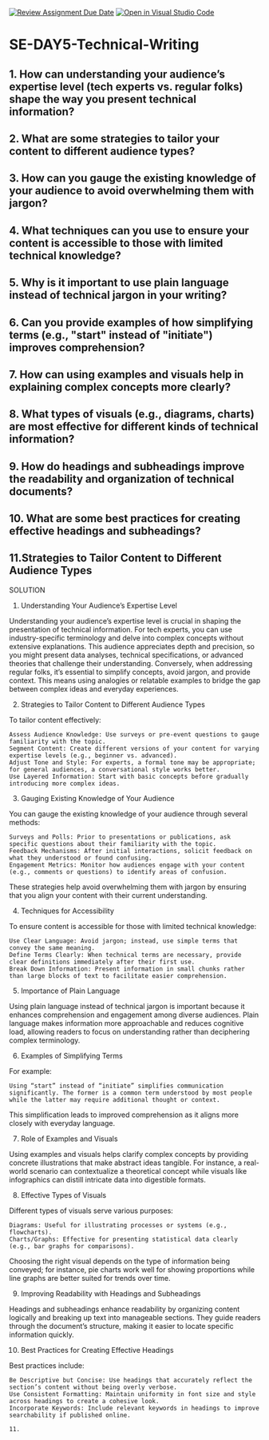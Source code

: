 [![Review Assignment Due Date](https://classroom.github.com/assets/deadline-readme-button-22041afd0340ce965d47ae6ef1cefeee28c7c493a6346c4f15d667ab976d596c.svg)](https://classroom.github.com/a/zsAR-pyY)
[![Open in Visual Studio Code](https://classroom.github.com/assets/open-in-vscode-2e0aaae1b6195c2367325f4f02e2d04e9abb55f0b24a779b69b11b9e10269abc.svg)](https://classroom.github.com/online_ide?assignment_repo_id=18363236&assignment_repo_type=AssignmentRepo)
# SE-DAY5-Technical-Writing
## 1. How can understanding your audience’s expertise level (tech experts vs. regular folks) shape the way you present technical information?
## 2. What are some strategies to tailor your content to different audience types?
## 3. How can you gauge the existing knowledge of your audience to avoid overwhelming them with jargon?
## 4. What techniques can you use to ensure your content is accessible to those with limited technical knowledge?
## 5. Why is it important to use plain language instead of technical jargon in your writing?
## 6. Can you provide examples of how simplifying terms (e.g., "start" instead of "initiate") improves comprehension?
## 7. How can using examples and visuals help in explaining complex concepts more clearly?
## 8. What types of visuals (e.g., diagrams, charts) are most effective for different kinds of technical information?
## 9. How do headings and subheadings improve the readability and organization of technical documents?
## 10. What are some best practices for creating effective headings and subheadings?
## 11.Strategies to Tailor Content to Different Audience Types

SOLUTION
1. Understanding Your Audience’s Expertise Level

Understanding your audience’s expertise level is crucial in shaping the presentation of technical information. For tech experts, you can use industry-specific terminology and delve into complex concepts without extensive explanations. This audience appreciates depth and precision, so you might present data analyses, technical specifications, or advanced theories that challenge their understanding. Conversely, when addressing regular folks, it’s essential to simplify concepts, avoid jargon, and provide context. This means using analogies or relatable examples to bridge the gap between complex ideas and everyday experiences.

2. Strategies to Tailor Content to Different Audience Types

To tailor content effectively:

    Assess Audience Knowledge: Use surveys or pre-event questions to gauge familiarity with the topic.
    Segment Content: Create different versions of your content for varying expertise levels (e.g., beginner vs. advanced).
    Adjust Tone and Style: For experts, a formal tone may be appropriate; for general audiences, a conversational style works better.
    Use Layered Information: Start with basic concepts before gradually introducing more complex ideas.

3. Gauging Existing Knowledge of Your Audience

You can gauge the existing knowledge of your audience through several methods:

    Surveys and Polls: Prior to presentations or publications, ask specific questions about their familiarity with the topic.
    Feedback Mechanisms: After initial interactions, solicit feedback on what they understood or found confusing.
    Engagement Metrics: Monitor how audiences engage with your content (e.g., comments or questions) to identify areas of confusion.

These strategies help avoid overwhelming them with jargon by ensuring that you align your content with their current understanding.

4. Techniques for Accessibility

To ensure content is accessible for those with limited technical knowledge:

    Use Clear Language: Avoid jargon; instead, use simple terms that convey the same meaning.
    Define Terms Clearly: When technical terms are necessary, provide clear definitions immediately after their first use.
    Break Down Information: Present information in small chunks rather than large blocks of text to facilitate easier comprehension.

5. Importance of Plain Language

Using plain language instead of technical jargon is important because it enhances comprehension and engagement among diverse audiences. Plain language makes information more approachable and reduces cognitive load, allowing readers to focus on understanding rather than deciphering complex terminology.

6. Examples of Simplifying Terms

For example:

    Using “start” instead of “initiate” simplifies communication significantly. The former is a common term understood by most people while the latter may require additional thought or context.

This simplification leads to improved comprehension as it aligns more closely with everyday language.

7. Role of Examples and Visuals

Using examples and visuals helps clarify complex concepts by providing concrete illustrations that make abstract ideas tangible. For instance, a real-world scenario can contextualize a theoretical concept while visuals like infographics can distill intricate data into digestible formats.

8. Effective Types of Visuals

Different types of visuals serve various purposes:

    Diagrams: Useful for illustrating processes or systems (e.g., flowcharts).
    Charts/Graphs: Effective for presenting statistical data clearly (e.g., bar graphs for comparisons).

Choosing the right visual depends on the type of information being conveyed; for instance, pie charts work well for showing proportions while line graphs are better suited for trends over time.

9. Improving Readability with Headings and Subheadings

Headings and subheadings enhance readability by organizing content logically and breaking up text into manageable sections. They guide readers through the document’s structure, making it easier to locate specific information quickly.

10. Best Practices for Creating Effective Headings

Best practices include:

    Be Descriptive but Concise: Use headings that accurately reflect the section’s content without being overly verbose.
    Use Consistent Formatting: Maintain uniformity in font size and style across headings to create a cohesive look.
    Incorporate Keywords: Include relevant keywords in headings to improve searchability if published online.

    11. 
